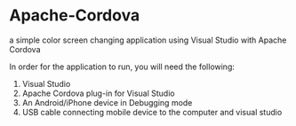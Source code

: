 # Apache-Cordova
a simple color screen changing application using Visual Studio with Apache Cordova

In order for the application to run, you will need the following:


1. Visual Studio
2. Apache Cordova plug-in for Visual Studio
3. An Android/iPhone device in Debugging mode
4. USB cable connecting mobile device to the computer and visual studio
